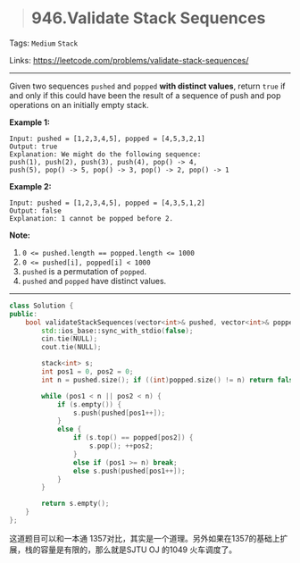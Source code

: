 > # 946.Validate Stack Sequences

Tags: `Medium` `Stack`

Links: <https://leetcode.com/problems/validate-stack-sequences/>

-----

Given two sequences `pushed` and `popped` **with distinct values**, return `true` if and only if this could have been the result of a sequence of push and pop operations on an initially empty stack.

 

**Example 1:**

```
Input: pushed = [1,2,3,4,5], popped = [4,5,3,2,1]
Output: true
Explanation: We might do the following sequence:
push(1), push(2), push(3), push(4), pop() -> 4,
push(5), pop() -> 5, pop() -> 3, pop() -> 2, pop() -> 1
```

**Example 2:**

```
Input: pushed = [1,2,3,4,5], popped = [4,3,5,1,2]
Output: false
Explanation: 1 cannot be popped before 2.
```

 

**Note:**

1. `0 <= pushed.length == popped.length <= 1000`
2. `0 <= pushed[i], popped[i] < 1000`
3. `pushed` is a permutation of `popped`.
4. `pushed` and `popped` have distinct values.

-----

```c++
class Solution {
public:
    bool validateStackSequences(vector<int>& pushed, vector<int>& popped) {
        std::ios_base::sync_with_stdio(false);
		cin.tie(NULL);
		cout.tie(NULL);

        stack<int> s;
        int pos1 = 0, pos2 = 0;
        int n = pushed.size(); if ((int)popped.size() != n) return false;

        while (pos1 < n || pos2 < n) {
            if (s.empty()) {
                s.push(pushed[pos1++]);
            }
            else {
                if (s.top() == popped[pos2]) {
                    s.pop(); ++pos2;
                }
                else if (pos1 >= n) break;
                else s.push(pushed[pos1++]);
            }
        }

        return s.empty();
    }
};
```

这道题目可以和一本通 1357对比，其实是一个道理。另外如果在1357的基础上扩展，栈的容量是有限的，那么就是SJTU OJ 的1049 火车调度了。